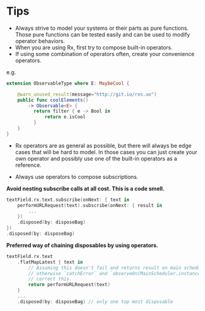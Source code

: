 Tips
====

* Always strive to model your systems or their parts as pure functions. Those pure functions can be tested easily and can be used to modify operator behaviors.
* When you are using Rx, first try to compose built-in operators.
* If using some combination of operators often, create your convenience operators.

e.g.
```swift
extension ObservableType where E: MaybeCool {

    @warn_unused_result(message="http://git.io/rxs.uo")
    public func coolElements()
        -> Observable<E> {
          return filter { e -> Bool in
              return e.isCool
          }
    }
}
```

  * Rx operators are as general as possible, but there will always be edge cases that will be hard to model. In those cases you can just create your own operator and possibly use one of the built-in operators as a reference.

  * Always use operators to compose subscriptions.

  **Avoid nesting subscribe calls at all cost. This is a code smell.**

  ```swift
  textField.rx.text.subscribe(onNext: { text in
      performURLRequest(text).subscribe(onNext: { result in
          ...
      })
      .disposed(by: disposeBag)
  })
  .disposed(by: disposeBag)
  ```

  **Preferred way of chaining disposables by using operators.**

  ```swift
  textField.rx.text
      .flatMapLatest { text in
          // Assuming this doesn't fail and returns result on main scheduler,
          // otherwise `catchError` and `observeOn(MainScheduler.instance)` can be used to
          // correct this.
          return performURLRequest(text)
      }
      ...
      .disposed(by: disposeBag) // only one top most disposable
  ```
